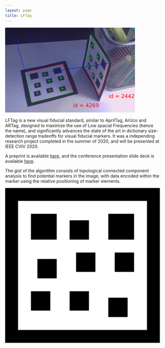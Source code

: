 ```yaml
---
layout: page
title: LFTag
---
```


![Picture of LFTags](/assets/lftageg.png)

LFTag is a new visual fiducial standard, similar to AprilTag, ArUco and ARTag, designed to maximize the use of Low spacial Frequencies (hence the name), and significantly advances the state of the art in dictionary size-detection range tradeoffs for visual fiducial markers. It was a independing research project completed in the summer of 2020, and will be presented at IEEE CVIV 2020.

A preprint is available [here](https://arxiv.org/abs/2006.00842), and the conference presentation slide deck is available [here](https://docs.google.com/presentation/d/1EZozKKGBuTL88Qhh3uacIZlN6TsmGbYOhnvt1Oosy3M/edit?usp=sharing).

The gist of the algorithm consists of topological connected component analysis to find potential markers in the image, with data encoded within the marker using the relative positioning of marker elements.

![Picture of LFTag](/assets/lftag.png)
